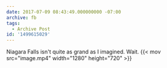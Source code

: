 ```yaml
---
date: 2017-07-09 08:43:49.000000000 -07:00
archive: fb
tags: 
  - Archive Post
id: '1499615029'
---
```


Niagara Falls isn't quite as grand as I imagined. Wait.
{{< mov src="image.mp4" width="1280" height="720" >}}
